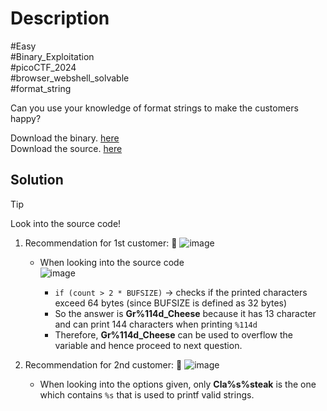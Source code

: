 # Description

#Easy<br>
#Binary_Exploitation<br>
#picoCTF_2024<br>
#browser_webshell_solvable<br>
#format_string<br>

Can you use your knowledge of format strings to make the customers happy?<br>

Download the binary. [here](../format_string_0/format_string_0)<br>
Download the source. [here](../format_string_0/format_string_0.c)

## Solution

> [!TIP]
> Look into the source code!

1. Recommendation for 1st customer: :speech_balloon:
![image](https://github.com/user-attachments/assets/fcff728b-a9f7-4c46-ba3c-71c019ccf43b)

   - When looking into the source code<br>
![image](https://github.com/user-attachments/assets/c3493633-035a-4ab5-8507-1bddaff16dc1)

      - `if (count > 2 * BUFSIZE)` -> checks if the printed characters exceed 64 bytes (since BUFSIZE is defined as 32 bytes)<br>
      - So the answer is __Gr%114d_Cheese__ because it has 13 character and can print 144 characters when printing `%114d`
      - Therefore, __Gr%114d_Cheese__ can be used to overflow the variable and hence proceed to next question.

2. Recommendation for 2nd customer: :speech_balloon:
![image](https://github.com/user-attachments/assets/6b3e5d83-39e5-4517-8a24-4d8678542a24)

   - When looking into the options given, only __Cla%s%steak__ is the one which contains `%s` that is used to printf valid strings.<br>
